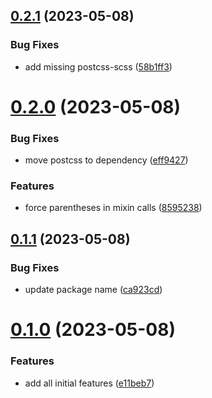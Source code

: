 ## [0.2.1](https://github.com/Cedric-ruiu/stylelint-config/compare/v0.2.0...v0.2.1) (2023-05-08)


### Bug Fixes

* add missing postcss-scss ([58b1ff3](https://github.com/Cedric-ruiu/stylelint-config/commit/58b1ff321fd07ecc0fdb86545f21748e75b780a1))



# [0.2.0](https://github.com/Cedric-ruiu/stylelint-config/compare/v0.1.1...v0.2.0) (2023-05-08)


### Bug Fixes

* move postcss to dependency ([eff9427](https://github.com/Cedric-ruiu/stylelint-config/commit/eff942778c1d521b3ab89cd0f874cb96c8114463))


### Features

* force parentheses in mixin calls ([8595238](https://github.com/Cedric-ruiu/stylelint-config/commit/85952385c55e8ba8501630c8ebf43478d47dff9b))



## [0.1.1](https://github.com/Cedric-ruiu/stylelint-config/compare/v0.1.0...v0.1.1) (2023-05-08)


### Bug Fixes

* update package name ([ca923cd](https://github.com/Cedric-ruiu/stylelint-config/commit/ca923cd9d7967faace247f93ca01996ca6114029))



# [0.1.0](https://github.com/Cedric-ruiu/stylelint-config/compare/e11beb70b70d976c5e523e0baa75a5fc6b6bd662...v0.1.0) (2023-05-08)


### Features

* add all initial features ([e11beb7](https://github.com/Cedric-ruiu/stylelint-config/commit/e11beb70b70d976c5e523e0baa75a5fc6b6bd662))



